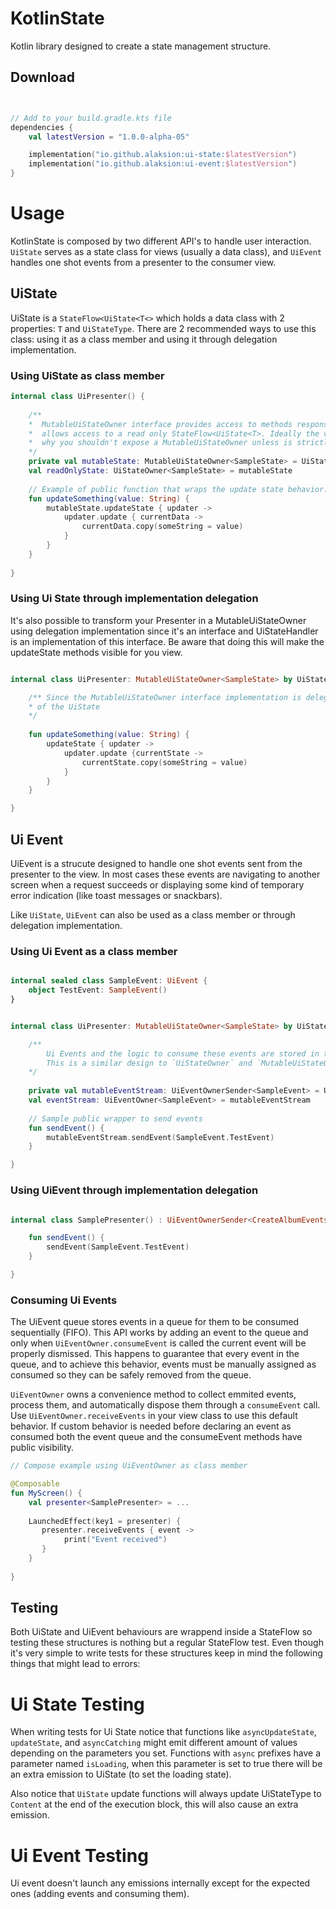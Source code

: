# KotlinState
Kotlin library designed to create a state management structure.


## Download

```kotlin


// Add to your build.gradle.kts file
dependencies {
    val latestVersion = "1.0.0-alpha-05"

    implementation("io.github.alaksion:ui-state:$latestVersion")
    implementation("io.github.alaksion:ui-event:$latestVersion")
}

```

# Usage
KotlinState is composed by two different API's to handle user interaction. `UiState` serves as a state class for views (usually a data class), and `UiEvent` handles one shot events from a presenter to the consumer view.

## UiState
UiState is a `StateFlow<UiState<T<>` which holds a data class with 2 properties: `T` and `UiStateType`. There are 2 recommended ways to use this class: using it as a class member and using it through delegation implementation.

### Using UiState as class member
```kotlin
internal class UiPresenter() {
    
    /**
    *  MutableUiStateOwner interface provides access to methods responsible for updating the state while UiStateOwner only
    *  allows access to a read only StateFlow<UiState<T>. Ideally the view will only need direct access to the current snapshot of UiState, that's
    *  why you shouldn't expose a MutableUiStateOwner unless is strictly necessary.
    */ 
    private val mutableState: MutableUiStateOwner<SampleState> = UiStateHandler<SampleState>(SampleState())
    val readOnlyState: UiStateOwner<SampleState> = mutableState
    
    // Example of public function that wraps the update state behavior.
    fun updateSomething(value: String) {
        mutableState.updateState { updater ->
            updater.update { currentData -> 
                currentData.copy(someString = value)
            }
        }
    }
    
}

```

### Using Ui State through implementation delegation
It's also possible to transform your Presenter in a MutableUiStateOwner<T> using delegation implementation since it's an interface and UiStateHandler is an implementation of this interface. Be aware that doing this will make the updateState methods visible for you view.

```kotlin

internal class UiPresenter: MutableUiStateOwner<SampleState> by UiStateHandler<SampleState>(SampleState) {

    /** Since the MutableUiStateOwner interface implementation is delegated, state update methods can be accessed directly, without the need of explicit declaration
    * of the UiState
    */
    
    fun updateSomething(value: String) {
        updateState { updater -> 
            updater.update {currentState -> 
                currentState.copy(someString = value)
            }
        }
    }

}

```

## Ui Event
UiEvent is a strucute designed to handle one shot events sent from the presenter to the view. In most cases these events are navigating to another screen when a request succeeds or displaying some kind of temporary error indication (like toast messages or snackbars).

Like `UiState`, `UiEvent` can also be used as a class member or through delegation implementation.

### Using Ui Event as a class member

```kotlin

internal sealed class SampleEvent: UiEvent {
    object TestEvent: SampleEvent()
}


internal class UiPresenter: MutableUiStateOwner<SampleState> by UiStateHandler<SampleState>(SampleState) {

    /** 
        Ui Events and the logic to consume these events are stored in the `UiEventOwner` interface while the logic to emit these events is parte of the `UiEventSender`  interface.
        This is a similar design to `UiStateOwner` and `MutableUiStateOwner`, so usually the presenter should only expose the UiEventOwner instance.
    */
    
    private val mutableEventStream: UiEventOwnerSender<SampleEvent> = UiEventHandler()
    val eventStream: UiEventOwner<SampleEvent> = mutableEventStream
    
    // Sample public wrapper to send events
    fun sendEvent() {
        mutableEventStream.sendEvent(SampleEvent.TestEvent)
    }

}

```

### Using UiEvent through implementation delegation

```kotlin

internal class SamplePresenter() : UiEventOwnerSender<CreateAlbumEvents> by UiEventHandler() {

    fun sendEvent() {
        sendEvent(SampleEvent.TestEvent)
    }

}

```

### Consuming Ui Events
The UiEvent queue stores events in a queue for them to be consumed sequentially (FIFO). This API works by adding an event to the queue and only when `UiEventOwner.consumeEvent` is called the current event will be properly dismissed. This happens to guarantee that every event in the queue, and to achieve this behavior, events must be manually assigned as consumed so they can be safely removed from the queue.

`UiEventOwner` owns a convenience method to collect emmited events, process them, and automatically dispose them through a `consumeEvent` call. Use `UiEventOwner.receiveEvents` in your view class to use this default behavior. If custom behavior is needed before declaring an event as consumed both the event queue and the consumeEvent methods have public visibility.

```kotlin
// Compose example using UiEventOwner as class member

@Composable
fun MyScreen() {
    val presenter<SamplePresenter> = ...
    
    LaunchedEffect(key1 = presenter) {
       presenter.receiveEvents { event ->
            print("Event received")
       }
    }
   
}

```
    
## Testing
Both UiState and UiEvent behaviours are wrappend inside a StateFlow so testing these structures is nothing but a regular StateFlow test. Even though it's very simple to write tests for these structures keep in mind the following things that might lead to errors:
    
# Ui State Testing
When writing tests for Ui State notice that functions like `asyncUpdateState`, `updateState`, and `asyncCatching` might emit different amount of values depending on the parameters you set. Functions with `async` prefixes have a parameter named `isLoading`, when this parameter is set to true there will be an extra emission to UiState (to set the loading state). 
    
Also notice that `UiState` update functions will always update UiStateType to `Content` at the end of the execution block, this will also cause an extra emission.
    
# Ui Event Testing
Ui event doesn't launch any emissions internally except for the expected ones (adding events and consuming them).


